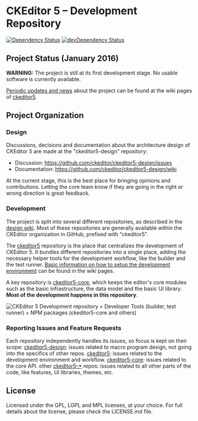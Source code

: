 CKEditor 5 – Development Repository
===================================

[![Dependency Status](https://david-dm.org/ckeditor/ckeditor5.svg)](https://david-dm.org/ckeditor/ckeditor5)
[![devDependency Status](https://david-dm.org/ckeditor/ckeditor5/dev-status.svg)](https://david-dm.org/ckeditor/ckeditor5#info=devDependencies)

## Project Status (January 2016)

**WARNING:** The project is still at its first development stage. No usable software is currently available.

[Periodic updates and news](https://github.com/ckeditor/ckeditor5/wiki/News-and-Updates) about the project can be found at the wiki pages of [ckeditor5](https://github.com/ckeditor/ckeditor5).

## Project Organization

### Design

Discussions, decisions and documentation about the architecture design of CKEditor 5 are made at the "ckeditor5-design" repository:

* Discussion: https://github.com/ckeditor/ckeditor5-design/issues
* Documentation: https://github.com/ckeditor/ckeditor5-design/wiki

At the current stage, this is the best place for bringing opinions and contributions. Letting the core team know if they are going in the right or wrong direction is great feedback.

### Development

The project is split into several different repositories, as described in the [design wiki](https://github.com/ckeditor/ckeditor5-design/wiki/Architecture-Overview). Most of these repositories are generally available within the CKEditor organization in GitHub, prefixed with "ckeditor5".

The [ckeditor5](https://github.com/ckeditor/ckeditor5) repository is the place that centralizes the development of CKEditor 5. It bundles different repositories into a single place, adding the necessary helper tools for the development workflow, like the builder and the test runner. [Basic information on how to setup the development environment](https://github.com/ckeditor/ckeditor5/wiki/Development-Environment) can be found in the wiki pages.

A key repository is [ckeditor5-core](https://github.com/ckeditor/ckeditor5-core), which keeps the editor's core modules such as the basic infrastructure, the data model and the basic UI library. **Most of the development happens in this repository**.

![CKEditor 5 Development repository = Developer Tools (builder, test runner) + NPM packages (ckeditor5-core and others)](https://cloud.githubusercontent.com/assets/630060/12577912/d5c32244-c41d-11e5-8b09-2dd97a1abb05.png)

### Reporting Issues and Feature Requests

Each repository independently handles its issues, so focus is kept on their scope:
[ckeditor5-design](https://github.com/ckeditor/ckeditor5-design): issues related to macro program design, not going into the specifics of other repos.
[ckeditor5](https://github.com/ckeditor/ckeditor5): issues related to the development environment and workflow.
[ckeditor5-core](https://github.com/ckeditor/ckeditor5-core): issues related to the core API.
other [ckeditor5-*](https://github.com/ckeditor?utf8=%E2%9C%93&query=ckeditor5-) repos: issues related to all other parts of the code, like features, UI libraries, themes, etc.

## License

Licensed under the GPL, LGPL and MPL licenses, at your choice. For full details about the license, please check the LICENSE.md file.
